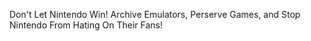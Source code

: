 Don't Let Nintendo Win! Archive Emulators, Perserve Games, and Stop Nintendo From Hating On Their Fans!
